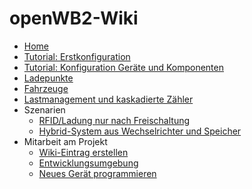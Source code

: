 # openWB2-Wiki

* [Home](https://github.com/openWB/core/wiki/Home)
* [Tutorial: Erstkonfiguration](https://github.com/openWB/core/wiki/Tutorial_Erstkonfiguration)
* [Tutorial: Konfiguration Geräte und Komponenten](https://github.com/openWB/core/wiki/Tutorial_Konfiguration_Geräte_und_Komponenten)
* [Ladepunkte](https://github.com/openWB/core/wiki/Ladepunkte)
* [Fahrzeuge](https://github.com/openWB/core/wiki/Fahrzeuge)
* [Lastmanagement und kaskadierte Zähler](https://github.com/openWB/core/wiki/Lastmanagement-und-kaskadierte-Zähler)
* Szenarien
  * [RFID/Ladung nur nach Freischaltung](https://github.com/openWB/core/wiki/Ladung-nur-nach-Freischaltung)
  * [Hybrid-System aus Wechselrichter und Speicher](https://github.com/openWB/core/wiki/Hybrid-System-aus-Wechselrichter-und-Speicher)
* Mitarbeit am Projekt
  * [Wiki-Eintrag erstellen](https://github.com/openWB/core/wiki/Wiki-Eintrag_erstellen)
  * [Entwicklungsumgebung](https://github.com/openWB/core/wiki/Entwicklungsumgebung)
  * [Neues Gerät programmieren](https://github.com/openWB/core/wiki/Neues-Gerät-programmieren)
